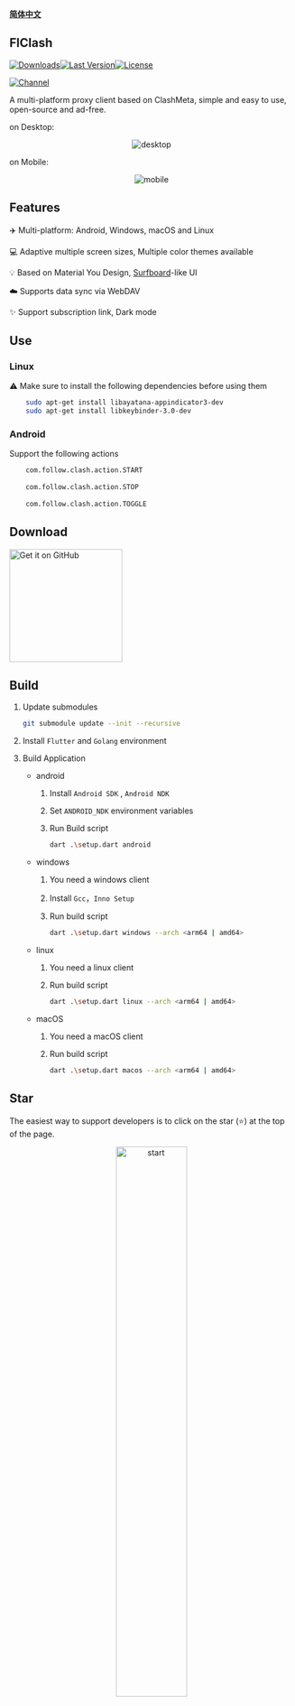 <div>

[**简体中文**](README_zh_CN.md)

</div>

## FlClash

[![Downloads](https://img.shields.io/github/downloads/LM-Firefly/FlClash/total?style=flat-square&logo=github)](https://github.com/LM-Firefly/FlClash/releases/)[![Last Version](https://img.shields.io/github/release/LM-Firefly/FlClash/all.svg?style=flat-square)](https://github.com/LM-Firefly/FlClash/releases/)[![License](https://img.shields.io/github/license/LM-Firefly/FlClash?style=flat-square)](LICENSE)

[![Channel](https://img.shields.io/badge/Telegram-Channel-blue?style=flat-square&logo=telegram)](https://t.me/FlClash)

A multi-platform proxy client based on ClashMeta, simple and easy to use, open-source and ad-free.

on Desktop:

<p style="text-align: center;">
    <img alt="desktop" src="snapshots/desktop.gif">
</p>

on Mobile:

<p style="text-align: center;">
    <img alt="mobile" src="snapshots/mobile.gif">
</p>

## Features

✈️ Multi-platform: Android, Windows, macOS and Linux

💻 Adaptive multiple screen sizes, Multiple color themes available

💡 Based on Material You Design, [Surfboard](https://github.com/getsurfboard/surfboard)-like UI

☁️ Supports data sync via WebDAV

✨ Support subscription link, Dark mode

## Use

### Linux

⚠️ Make sure to install the following dependencies before using them

```bash
    sudo apt-get install libayatana-appindicator3-dev
    sudo apt-get install libkeybinder-3.0-dev
```

### Android

Support the following actions

```bash
    com.follow.clash.action.START
  
    com.follow.clash.action.STOP
    
    com.follow.clash.action.TOGGLE
   ```

## Download

<a href="https://github.com/LM-Firefly/FlClash/releases"><img alt="Get it on GitHub" src="snapshots/get-it-on-github.svg" width="200px"/></a>

## Build

1. Update submodules

   ```bash
   git submodule update --init --recursive
   ```
2. Install `Flutter` and `Golang` environment
3. Build Application

   - android

     1. Install  `Android SDK` ,  `Android NDK`
     2. Set `ANDROID_NDK` environment variables
     3. Run Build script

        ```bash
        dart .\setup.dart android
        ```
   - windows

     1. You need a windows client
     2. Install  `Gcc`，`Inno Setup`
     3. Run build script

        ```bash
        dart .\setup.dart windows --arch <arm64 | amd64>
        ```
   - linux

     1. You need a linux client
     2. Run build script

        ```bash
        dart .\setup.dart linux --arch <arm64 | amd64>
        ```
   - macOS

     1. You need a macOS client
     2. Run build script

        ```bash
        dart .\setup.dart macos --arch <arm64 | amd64>
        ```

## Star

The easiest way to support developers is to click on the star (⭐) at the top of the page.

<p style="text-align: center;">
    <a href="https://api.star-history.com/svg?repos=LM-Firefly/FlClash&Date">
        <img alt="start" width=50% src="https://api.star-history.com/svg?repos=LM-Firefly/FlClash&Date"/>
    </a>
</p>
